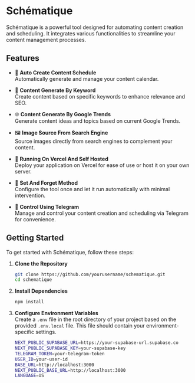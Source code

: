 # Schématique

Schématique is a powerful tool designed for automating content creation and scheduling. It integrates various functionalities to streamline your content management processes. 

## Features

- 📅 **Auto Create Content Schedule**  
  Automatically generate and manage your content calendar.

- 📝 **Content Generate By Keyword**  
  Create content based on specific keywords to enhance relevance and SEO.

- 🌐 **Content Generate By Google Trends**  
  Generate content ideas and topics based on current Google Trends.

- 🖼️ **Image Source From Search Engine**  
  Source images directly from search engines to complement your content.

- 🚀 **Running On Vercel And Self Hosted**  
  Deploy your application on Vercel for ease of use or host it on your own server.

- 🔄 **Set And Forget Method**  
  Configure the tool once and let it run automatically with minimal intervention.

- 📲 **Control Using Telegram**  
  Manage and control your content creation and scheduling via Telegram for convenience.

## Getting Started

To get started with Schématique, follow these steps:
1. **Clone the Repository**  
   ```bash
   git clone https://github.com/yourusername/schematique.git
   cd schematique
   ```
2. **Install Dependencies**  
    ```bash
    npm install
    ```
3. **Configure Environment Variables**  
    Create a `.env` file in the root directory of your project based on the provided `.env.local` file. This file should contain your environment-specific settings.
    ```bash
    NEXT_PUBLIC_SUPABASE_URL=https://your-supabase-url.supabase.co
    NEXT_PUBLIC_SUPABASE_KEY=your-supabase-key
    TELEGRAM_TOKEN=your-telegram-token
    USER_ID=your-user-id
    BASE_URL=http://localhost:3000
    NEXT_PUBLIC_BASE_URL=http://localhost:3000
    LANGUAGE=US
    ```